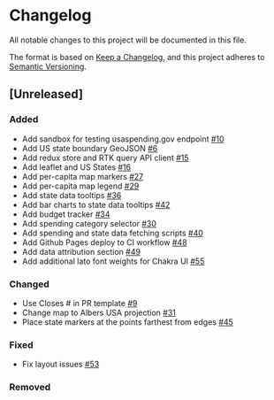 # Changelog

All notable changes to this project will be documented in this file.

The format is based on [Keep a Changelog](https://keepachangelog.com/en/1.0.0/),
and this project adheres to [Semantic Versioning](https://semver.org/spec/v2.0.0.html).

## [Unreleased]

### Added

- Add sandbox for testing usaspending.gov endpoint [#10](https://github.com/azavea/green-equity-demo/pull/10)
- Add US state boundary GeoJSON [#6](https://github.com/azavea/green-equity-demo/pull/6)
- Add redux store and RTK query API client [#15](https://github.com/azavea/green-equity-demo/pull/15)
- Add leaflet and US States [#16](https://github.com/azavea/green-equity-demo/pull/16)
- Add per-capita map markers [#27](https://github.com/azavea/green-equity-demo/pull/27)
- Add per-capita map legend [#29](https://github.com/azavea/green-equity-demo/pull/29)
- Add state data tooltips [#36](https://github.com/azavea/green-equity-demo/pull/36)
- Add bar charts to state data tooltips [#42](https://github.com/azavea/green-equity-demo/pull/42)
- Add budget tracker [#34](https://github.com/azavea/green-equity-demo/pull/34)
- Add spending category selector [#30](https://github.com/azavea/green-equity-demo/pull/30)
- Add spending and state data fetching scripts [#40](https://github.com/azavea/green-equity-demo/pull/40)
- Add Github Pages deploy to CI workflow [#48](https://github.com/azavea/green-equity-demo/pull/48)
- Add data attribution section [#49](https://github.com/azavea/green-equity-demo/pull/49)
- Add additional lato font weights for Chakra UI [#55](https://github.com/azavea/green-equity-demo/pull/55)

### Changed

- Use Closes # in PR template [#9](https://github.com/azavea/green-equity-demo/pull/9)
- Change map to Albers USA projection [#31](https://github.com/azavea/green-equity-demo/pull/31)
- Place state markers at the points farthest from edges [#45](https://github.com/azavea/green-equity-demo/pull/45)

### Fixed

- Fix layout issues [#53](https://github.com/azavea/green-equity-demo/pull/53)

### Removed
